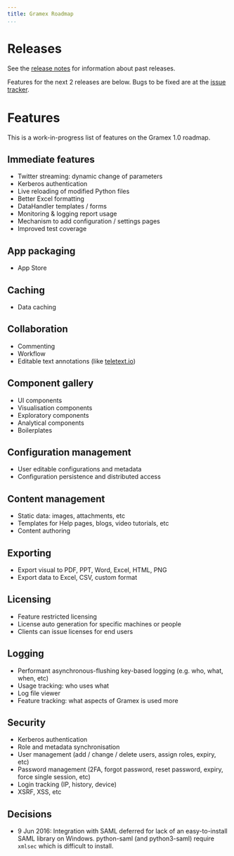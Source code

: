 ```yaml
---
title: Gramex Roadmap
...
```


# Releases

See the [release notes](https://learn.gramener.com/gramex/history.html) for
information about past releases.

Features for the next 2 releases are below. Bugs to be fixed are at the
[issue tracker](http://code.gramener.com/s.anand/gramex/issues).


# Features

This is a work-in-progress list of features on the Gramex 1.0 roadmap.

## Immediate features

- Twitter streaming: dynamic change of parameters
- Kerberos authentication
- Live reloading of modified Python files
- Better Excel formatting
- DataHandler templates / forms
- Monitoring & logging report usage
- Mechanism to add configuration / settings pages
- Improved test coverage

## App packaging

- App Store

## Caching

- Data caching

## Collaboration

- Commenting
- Workflow
- Editable text annotations (like [teletext.io](https://teletext.io/help/get-started))

## Component gallery

- UI components
- Visualisation components
- Exploratory components
- Analytical components
- Boilerplates

## Configuration management

- User editable configurations and metadata
- Configuration persistence and distributed access

## Content management

- Static data: images, attachments, etc
- Templates for Help pages, blogs, video tutorials, etc
- Content authoring

## Exporting

- Export visual to PDF, PPT, Word, Excel, HTML, PNG
- Export data to Excel, CSV, custom format

## Licensing

- Feature restricted licensing
- License auto generation for specific machines or people
- Clients can issue licenses for end users

## Logging

- Performant asynchronous-flushing key-based logging (e.g. who, what, when, etc)
- Usage tracking: who uses what
- Log file viewer
- Feature tracking: what aspects of Gramex is used more

## Security

- Kerberos authentication
- Role and metadata synchronisation
- User management (add / change / delete users, assign roles, expiry, etc)
- Password management (2FA, forgot password, reset password, expiry, force single session, etc)
- Login tracking (IP, history, device)
- XSRF, XSS, etc

## Decisions

- 9 Jun 2016: Integration with SAML deferred for lack of an easy-to-install SAML
  library on Windows. python-saml (and python3-saml) require `xmlsec` which is
  difficult to install.
